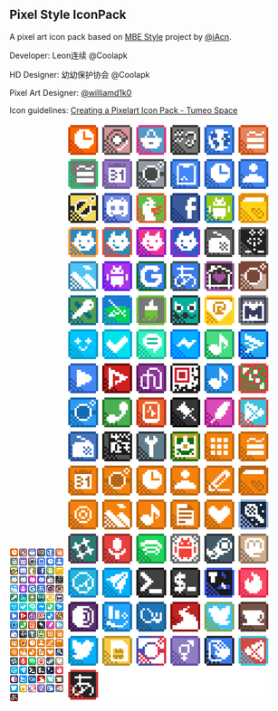 ## Pixel Style IconPack

A pixel art icon pack based on [MBE Style](https://github.com/iAcn/MBEStyle) project by [@iAcn](https://github.com/iAcn/).

Developer: Leon连续 @Coolapk

HD Designer: 幼幼保护协会 @Coolapk

Pixel Art Designer: [@williamd1k0](https://github.com/williamd1k0/)

Icon guidelines: [Creating a Pixelart Icon Pack - Tumeo Space](https://tumeo.space/blogs/2019/03/11/pixelart-icons/)

![All icons](assets/dev/all.png)
![All icons upscale](assets/dev/all-xxl.png)
